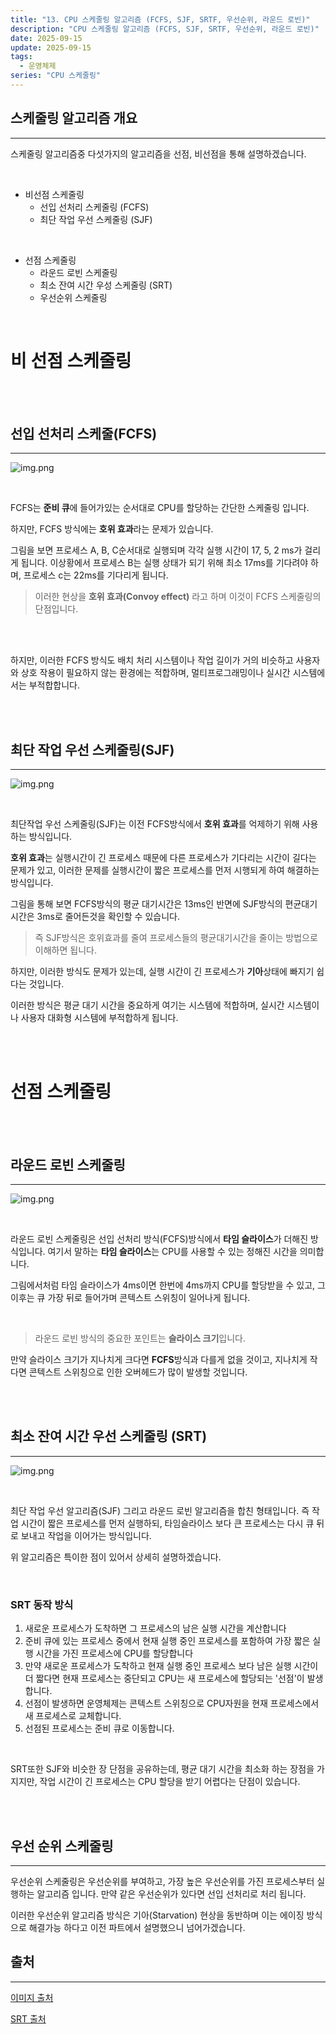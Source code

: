 ```yaml
---
title: "13. CPU 스케줄링 알고리즘 (FCFS, SJF, SRTF, 우선순위, 라운드 로빈)"
description: "CPU 스케줄링 알고리즘 (FCFS, SJF, SRTF, 우선순위, 라운드 로빈)"
date: 2025-09-15
update: 2025-09-15
tags:
  - 운영체제
series: "CPU 스케줄링"
---
```


## 스케줄링 알고리즘 개요

---

스케줄링 알고리즘중 다섯가지의 알고리즘을 선점, 비선점을 통해 설명하겠습니다.

<br>

- 비선점 스케줄링
  - 선입 선처리 스케줄링 (FCFS)
  - 최단 작업 우선 스케줄링 (SJF)

<br>

- 선점 스케줄링
  - 라운드 로빈 스케줄링
  - 최소 잔여 시간 우성 스케줄링 (SRT)
  - 우선순위 스케줄링

<br>

# 비 선점 스케줄링

<br>
<br>

## 선입 선처리 스케줄(FCFS)

---

![img.png](선입선처리.png)

<br>

FCFS는 **준비 큐**에 들어가있는 순서대로 CPU를 할당하는 간단한 스케줄링 입니다.

하지만, FCFS 방식에는 **호위 효과**라는 문제가 있습니다.

그림을 보면 프로세스 A, B, C순서대로 실행되며 각각 실행 시간이 17, 5, 2 ms가 걸리게 됩니다.
이상황에서 프로세스 B는 실행 상태가 되기 위해 최소 17ms를 기다려야 하며, 프로세스 c는 22ms를 기다리게 됩니다.

> 이러한 현상을 **호위 효과(Convoy effect)** 라고 하며 이것이 FCFS 스케줄링의 단점입니다.

<br>
<br>

하지만, 이러한 FCFS 방식도 배치 처리 시스템이나 작업 길이가 거의 비슷하고 사용자와 상호 작용이 필요하지 않는 환경에는
적합하며, 멀티프로그래밍이나 실시간 시스템에서는 부적합합니다.

<br>
<br>

## 최단 작업 우선 스케줄링(SJF)

---

![img.png](최단작업우선.png)

<br>

최단작업 우선 스케줄링(SJF)는 이전 FCFS방식에서 **호위 효과**를 억제하기 위해 사용하는 방식입니다.

**호위 효과**는 실행시간이 긴 프로세스 때문에 다른 프로세스가 기다리는 시간이 길다는 문제가 있고,
이러한 문제를 실행시간이 짧은 프로세스를 먼저 시행되게 하여 해결하는 방식입니다.

그림을 통해 보면 FCFS방식의 평균 대기시간은 13ms인 반면에 SJF방식의 편균대기 시간은 3ms로 줄어든것을
확인할 수 있습니다.

> 즉 SJF방식은 호위효과를 줄여 프로세스들의 평균대기시간을 줄이는 방법으로 이해하면 됩니다.

하지만, 이러한 방식도 문제가 있는데, 실행 시간이 긴 프로세스가 **기아**상태에 빠지기 쉽다는 것입니다.

이러한 방식은 평균 대기 시간을 중요하게 여기는 시스템에 적합하며, 실시간 시스템이나 사용자 대화형 시스템에 부적합하게 됩니다.

<br>
<br>

#  선점 스케줄링

<br>
<br>

## 라운드 로빈 스케줄링

---

![img.png](라운드로빈.png)

<br>

라운드 로빈 스케줄링은 선입 선처리 방식(FCFS)방식에서 **타임 슬라이스**가 더해진 방식입니다.
여기서 말하는 **타임 슬라이스**는 CPU를 사용할 수 있는 정해진 시간을 의미합니다.

그림에서처럼 타임 슬라이스가 4ms이면 한번에 4ms까지 CPU를 할당받을 수 있고, 그 이후는 큐 가장 뒤로 들어가며
콘텍스트 스위칭이 일어나게 됩니다.

<br>

> 라운드 로빈 방식의 중요한 포인트는 **슬라이스 크기**입니다.

만약 슬라이스 크기가 지나치게 크다면 **FCFS**방식과 다를게 없을 것이고, 지나치게 작다면 콘텍스트 스위칭으로 인한
오버헤드가 많이 발생할 것입니다.

<br>
<br>

## 최소 잔여 시간 우선 스케줄링 (SRT)

---

![img.png](최소잔여시간우선.png)

<br>

최단 작업 우선 알고리즘(SJF) 그리고 라운드 로빈 알고리즘을 합친 형태입니다.
즉 작업 시간이 짧은 프로세스를 먼저 실행하되, 타임슬라이스 보다 큰 프로세스는 다시 큐 뒤로 보내고 작업을 이어가는 방식입니다.

위 알고리즘은 특이한 점이 있어서 상세히 설명하겠습니다.

<br>

### SRT 동작 방식

1. 새로운 프로세스가 도착하면 그 프로세스의 남은 실행 시간을 계산합니다
2. 준비 큐에 있는 프로세스 중에서 현재 실행 중인 프로세스를 포함하여 가장 짧은 실행 시간을 가진 프로세스에 CPU를 할당합니다
3. 만약 새로운 프로세스가 도착하고 현재 실행 중인 프로세스 보다 남은 실행 시간이 더 짧다면 현재 프로세스는 중단되고 CPU는 새 프로세스에 할당되는 '선점'이 발생합니다.
4. 선점이 발생하면 운영체제는 콘텍스트 스위칭으로 CPU자원을 현재 프로세스에서 새 프로세스로 교체합니다.
5. 선점된 프로세스는 준비 큐로 이동합니다.

<br>

SRT또한 SJF와 비슷한 장 단점을 공유하는데, 평균 대기 시간을 최소화 하는 장점을 가지지만, 작업 시간이 긴
프로세스는 CPU 할당을 받기 어렵다는 단점이 있습니다.

<br>
<br>

## 우선 순위 스케줄링

---

우선순위 스케줄링은 우선순위를 부여하고, 가장 높은 우선순위를 가진 프로세스부터 실행하는 알고리즘 입니다.
만약 같은 우선순위가 있다면 선입 선처리로 처리 됩니다.

이러한 우선순위 알고리즘 방식은 기아(Starvation) 현상을 동반하며 이는 에이징 방식으로 해결가능 하다고 이전 파트에서 설명했으니
넘어가겠습니다.









## 출처

---

[이미지 출처](https://www.inflearn.com/course/%ED%98%BC%EC%9E%90-%EA%B3%B5%EB%B6%80%ED%95%98%EB%8A%94-%EC%BB%B4%ED%93%A8%ED%84%B0%EA%B5%AC%EC%A1%B0-%EC%9A%B4%EC%98%81%EC%B2%B4%EC%A0%9C/dashboard)

[SRT 출처](https://devshovelinglife.tistory.com/977)







